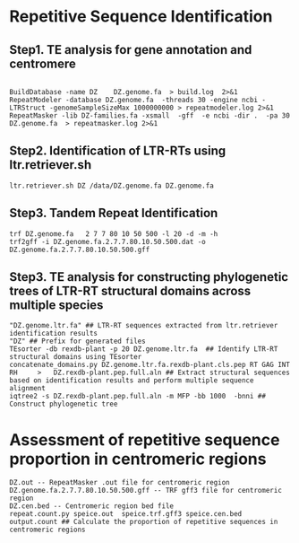# ​​Repetitive Sequence Identification​
## Step1. TE analysis for gene annotation and centromere
```

BuildDatabase -name DZ    DZ.genome.fa  > build.log  2>&1
RepeatModeler -database DZ.genome.fa  -threads 30 -engine ncbi -LTRStruct -genomeSampleSizeMax 1000000000 > repeatmodeler.log 2>&1
RepeatMasker -lib DZ-families.fa ‐xsmall  -gff  -e ncbi -dir .  -pa 30 DZ.genome.fa  > repeatmasker.log 2>&1
```

## Step2. Identification of LTR-RTs using ltr.retriever.sh
```
ltr.retriever.sh DZ /data/DZ.genome.fa DZ.genome.fa
```
## Step3. Tandem Repeat Identification​​
```
trf DZ.genome.fa   2 7 7 80 10 50 500 -l 20 -d -m -h
trf2gff -i DZ.genome.fa.2.7.7.80.10.50.500.dat -o DZ.genome.fa.2.7.7.80.10.50.500.gff
```
## Step3. TE analysis for constructing phylogenetic trees of LTR-RT structural domains across multiple species
```
"DZ.genome.ltr.fa" ## LTR-RT sequences extracted from ltr.retriever identification results
"DZ" ## Prefix for generated files
TEsorter -db rexdb-plant -p 20 DZ.genome.ltr.fa  ## Identify LTR-RT structural domains using TEsorter
concatenate_domains.py DZ.genome.ltr.fa.rexdb-plant.cls.pep RT GAG INT RH     >   DZ.rexdb-plant.pep.full.aln ## Extract structural sequences based on identification results and perform multiple sequence alignment
iqtree2 -s DZ.rexdb-plant.pep.full.aln -m MFP -bb 1000  -bnni ## Construct phylogenetic tree
```

# Assessment of repetitive sequence proportion in centromeric regions

```
DZ.out -- RepeatMasker .out file for centromeric region
DZ.genome.fa.2.7.7.80.10.50.500.gff -- TRF gff3 file for centromeric region
DZ.cen.bed -- Centromeric region bed file
repeat.count.py speice.out  speice.trf.gff3 speice.cen.bed output.count ## Calculate the proportion of repetitive sequences in centromeric regions
```

